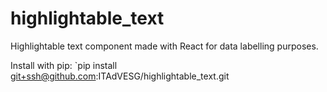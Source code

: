 # highlightable_text
Highlightable text component made with React for data labelling purposes.

Install with pip: 
`pip install git+ssh@github.com:ITAdVESG/highlightable_text.git


